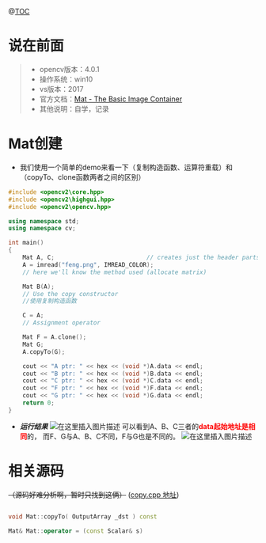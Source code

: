 @[TOC](目录)
# 说在前面
> - opencv版本：4.0.1
> - 操作系统：win10
> - vs版本：2017
> - 官方文档：[Mat - The Basic Image Container](https://docs.opencv.org/4.0.1/d6/d6d/tutorial_mat_the_basic_image_container.html)
> - 其他说明：自学，记录

# Mat创建
- 我们使用一个简单的demo来看一下（复制构造函数、运算符重载）和（copyTo、clone函数两者之间的区别）
~~~c++
#include <opencv2\core.hpp>
#include <opencv2\highgui.hpp>
#include <opencv2\opencv.hpp>

using namespace std;
using namespace cv;

int main()
{
	Mat A, C;                          // creates just the header parts
	A = imread("feng.png", IMREAD_COLOR); 
	// here we'll know the method used (allocate matrix)

	Mat B(A);                                 
	// Use the copy constructor
	//使用复制构造函数

	C = A;                                    
	// Assignment operator

	Mat F = A.clone();
	Mat G;
	A.copyTo(G);

	cout << "A ptr: " << hex << (void *)A.data << endl;
	cout << "B ptr: " << hex << (void *)B.data << endl;
	cout << "C ptr: " << hex << (void *)C.data << endl;
	cout << "F ptr: " << hex << (void *)F.data << endl;
	cout << "G ptr: " << hex << (void *)G.data << endl;
	return 0;
}


~~~
- ___运行结果___
![在这里插入图片描述](https://img-blog.csdnimg.cn/20190625164622958.png?x-oss-process=image/watermark,type_ZmFuZ3poZW5naGVpdGk,shadow_10,text_aHR0cHM6Ly9ibG9nLmNzZG4ubmV0L3FxXzMzNDQ2MTAw,size_16,color_FFFFFF,t_70)
可以看到A、B、C三者的<font color="#ff0000">**data起始地址是相同**</font>的，
而F、G与A、B、C不同，F与G也是不同的。
![在这里插入图片描述](https://img-blog.csdnimg.cn/20190625171532911.png#pic_center)
# 相关源码
~~（源码好难分析啊，暂时只找到这俩）~~
([copy.cpp 地址](https://github.com/opencv/opencv/blob/master/modules/core/src/copy.cpp))

~~~ c++

void Mat::copyTo( OutputArray _dst ) const

Mat& Mat::operator = (const Scalar& s)

~~~
